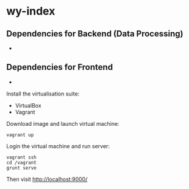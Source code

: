 # wy-index

## Dependencies for Backend (Data Processing)

*

## Dependencies for Frontend

*

Install the virtualisation suite:

* VirtualBox
* Vagrant

Download image and launch virtual machine:

```
vagrant up
```

Login the virtual machine and run server:

```
vagrant ssh
cd /vagrant
grunt serve
```

Then visit
<http://localhost:9000/>
